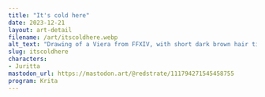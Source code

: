 ```yaml
---
title: "It's cold here"
date: 2023-12-21
layout: art-detail
filename: /art/itscoldhere.webp
alt_text: "Drawing of a Viera from FFXIV, with short dark brown hair tied up in a ponytail. She is clad in a big sweater and a red scarf. She is looking to her right, and blowing out a visible breath of hot air."
slug: itscoldhere
characters:
- Juritta
mastodon_url: https://mastodon.art/@redstrate/111794271545458755
program: Krita
---
```

